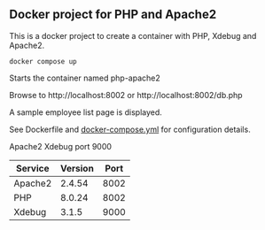 ## Docker project for PHP and Apache2

This is a docker project to create a container with PHP, Xdebug and Apache2. 

    docker compose up

Starts the container named php-apache2

Browse to http://localhost:8002
or
http://localhost:8002/db.php


A sample employee list page is displayed.


See Dockerfile and [docker-compose.yml](docker-compose.yml) for configuration details.


Apache2 
Xdebug port 9000

Service | Version   | Port
---     | ---       | ---
Apache2 | 2.4.54    | 8002 | 
PHP     | 8.0.24    | 8002 | 
Xdebug  | 3.1.5     | 9000 |